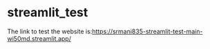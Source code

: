 # streamlit_test

The link to test the website is:https://srmani835-streamlit-test-main-wi50md.streamlit.app/
